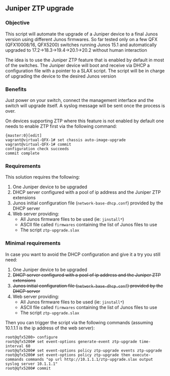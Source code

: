 ## Juniper ZTP upgrade

### Objective
This script will automate the upgrade of a Juniper device to a final Junos version using
different Junos firmwares. So far tested only on a few QFX (QFX10008/16, QFX5200) switches
running Junos 15.1 and automatically upgraded to 17.2->18.3->19.4->20.1->20.2 without human 
interaction

The idea is to use the Juniper ZTP feature that is enabled by default in most of the switches.
The Juniper device will boot and receive via DHCP a configuration file with a pointer to a
SLAX script. The script will be in charge of upgrading the device to the desired Junos version

### Benefits
Just power on your switch, connect the management interface and the switch will upgrade itself.
A syslog message will be sent once the process is over.

On devices supporting ZTP where this feature is not enabled by default one needs to enable ZTP
first via the following command:
```
{master:0}[edit]
vagrant@virtual-QFX-1# set chassis auto-image-upgrade
vagrant@virtual-QFX-1# commit
configuration check succeeds
commit complete
```

### Requirements
This solution requires the following:
1. One Juniper device to be upgraded
2. DHCP server configured with a pool of ip address and the Juniper ZTP extensions
3. Junos initial configuration file (`network-base-dhcp.conf`) provided by the DHCP server
4. Web server providing:
   - All Junos firmware files to be used (ie: `jinstall*`)
   - ASCII file called `firmwares` containing the list of Junos files to use
   - The script `ztp-upgrade.slax`

### Minimal requirements
In case you want to avoid the DHCP configuration and give it a try you still need:
1. One Juniper device to be upgraded
2. ~~DHCP server configured with a pool of ip address and the Juniper ZTP extensions~~
3. ~~Junos initial configuration file (`network-base-dhcp.conf`) provided by the DHCP server~~
4. Web server providing:
   - All Junos firmware files to be used (ie: `jinstall*`)
   - ASCII file called `firmwares` containing the list of Junos files to use
   - The script `ztp-upgrade.slax`

Then you can trigger the script via the following commands (assuming 10.1.1.1 is the ip address of the web server):
```
root@qfx5200> configure
root@qfx5200# set event-options generate-event ztp-upgrade time-interval 60
root@qfx5200# set event-options policy ztp-upgrade events ztp-upgrade
root@qfx5200# set event-options policy ztp-upgrade then execute-commands commands "op url http://10.1.1.1/ztp-upgrade.slax output syslog server 10.1.1.1"
root@qfx5200# commit
```





